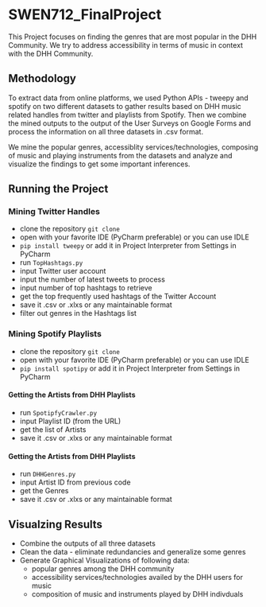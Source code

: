 # SWEN712_FinalProject
This Project focuses on finding the genres that are most popular in the DHH Community. We try to address accessibility in terms of music in context with the DHH Community.

## Methodology

To extract data from online platforms, we used Python APIs - tweepy and spotify on two different datasets to gather results based on DHH music related handles from twitter and playlists from Spotify. Then we combine the mined outputs to the output of the User Surveys on Google Forms and process the information on all three datasets in .csv format. 

We mine the popular genres, accessiblity services/technologies, composing of music and playing instruments from the datasets and analyze and visualize the findings to get some important inferences.  

## Running the Project

### Mining Twitter Handles

- clone the repository ```git clone```
- open with your favorite IDE (PyCharm preferable) or you can use IDLE
- ```pip install tweepy``` or add it in Project Interpreter from Settings in PyCharm
- run ```TopHashtags.py``` 
- input Twitter user account 
- input the number of latest tweets to process
- input number of top hashtags to retrieve
- get the top frequently used hashtags of the Twitter Account
- save it .csv or .xlxs or any maintainable format
- filter out genres in the Hashtags list

### Mining Spotify Playlists

- clone the repository ```git clone```
- open with your favorite IDE (PyCharm preferable) or you can use IDLE
- ```pip install spotipy``` or add it in Project Interpreter from Settings in PyCharm

#### Getting the Artists from DHH Playlists
- run ```SpotipfyCrawler.py``` 
- input Playlist ID (from the URL) 
- get the list of Artists
- save it .csv or .xlxs or any maintainable format 

#### Getting the Artists from DHH Playlists
- run ```DHHGenres.py``` 
- input Artist ID from previous code 
- get the Genres 
- save it .csv or .xlxs or any maintainable format 

## Visualzing Results 
- Combine the outputs of all three datasets 
- Clean the data - eliminate redundancies and generalize some genres
- Generate Graphical Visualizations of following data:
  - popular genres among the DHH community
  - accessibility services/technologies availed by the DHH users for music
  - composition of music and instruments played by DHH indivduals  


